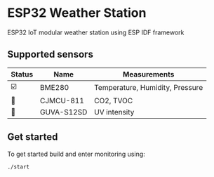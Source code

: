 # ESP32 Weather Station
ESP32 IoT modular weather station using ESP IDF framework

## Supported sensors
| Status | Name       | Measurements                    |
|--------|------------|---------------------------------|
| ☑️     | BME280     | Temperature, Humidity, Pressure |
| 🚧     | CJMCU-811  | CO2, TVOC                       |
| 🚧     | GUVA-S12SD | UV intensity                    |

## Get started

To get started build and enter monitoring using:
```
./start
```